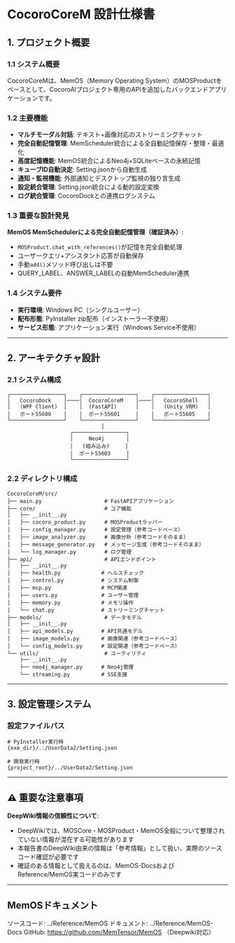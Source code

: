 # CocoroCoreM 設計仕様書

## 1. プロジェクト概要

### 1.1 システム概要
CocoroCoreMは、MemOS（Memory Operating System）のMOSProductをベースとして、CocoroAIプロジェクト専用のAPIを追加したバックエンドアプリケーションです。

### 1.2 主要機能
- **マルチモーダル対話**: テキスト+画像対応のストリーミングチャット
- **完全自動記憶管理**: MemScheduler統合による全自動記憶保存・整理・最適化
- **高度記憶機能**: MemOS統合によるNeo4j+SQLiteベースの永続記憶
- **キューブID自動決定**: Setting.jsonから自動生成
- **通知・監視機能**: 外部通知とデスクトップ監視の独り言生成
- **設定統合管理**: Setting.json統合による動的設定変換
- **ログ統合管理**: CocoroDockとの連携ログシステム

### 1.3 重要な設計発見
**MemOS MemSchedulerによる完全自動記憶管理（確証済み）**:
- `MOSProduct.chat_with_references()`が記憶を完全自動処理
- ユーザークエリ+アシスタント応答が自動保存
- 手動`add()`メソッド呼び出しは不要
- QUERY_LABEL、ANSWER_LABELの自動MemScheduler連携

### 1.4 システム要件
- **実行環境**: Windows PC（シングルユーザー）
- **配布形態**: PyInstaller zip配布（インストーラー不使用）
- **サービス形態**: アプリケーション実行（Windows Service不使用）

---

## 2. アーキテクチャ設計

### 2.1 システム構成

```
┌─────────────────┐    ┌─────────────────┐    ┌─────────────────┐
│   CocoroDock    │────│  CocoroCoreM    │────│   CocoroShell   │
│   (WPF Client)  │    │  (FastAPI)      │    │   (Unity VRM)   │
│   ポート55600    │    │  ポート55601     │    │   ポート55605    │
└─────────────────┘    └─────────────────┘    └─────────────────┘
                              │
                    ┌─────────────────┐
                    │     Neo4j       │
                    │   (組み込み)     │
                    │  ポート55603     │
                    └─────────────────┘
```

### 2.2 ディレクトリ構成

```
CocoroCoreM/src/
├── main.py                    # FastAPIアプリケーション
├── core/                      # コア機能
│   ├── __init__.py
│   ├── cocoro_product.py      # MOSProductラッパー
│   ├── config_manager.py      # 設定管理（参考コードベース）
│   ├── image_analyzer.py      # 画像分析（参考コードそのまま）
│   ├── message_generator.py   # メッセージ生成（参考コードそのまま）
│   └── log_manager.py         # ログ管理
├── api/                       # APIエンドポイント
│   ├── __init__.py
│   ├── health.py             # ヘルスチェック
│   ├── control.py            # システム制御
│   ├── mcp.py                # MCP関連
│   ├── users.py              # ユーザー管理
│   ├── memory.py             # メモリ操作
│   └── chat.py               # ストリーミングチャット
├── models/                    # データモデル
│   ├── __init__.py
│   ├── api_models.py         # API共通モデル
│   ├── image_models.py       # 画像関連（参考コードベース）
│   └── config_models.py      # 設定関連（参考コードベース）
└── utils/                     # ユーティリティ
    ├── __init__.py
    ├── neo4j_manager.py      # Neo4j管理
    └── streaming.py          # SSE支援
```


---

## 3. 設定管理システム

### 設定ファイルパス
```
# PyInstaller実行時
{exe_dir}/../UserData2/Setting.json

# 開発実行時  
{project_root}/../UserData2/Setting.json
```

---

## ⚠️ 重要な注意事項
  **DeepWiki情報の信頼性について**:
   - DeepWikiでは、MOSCore・MOSProduct・MemOS全般について整理されていない情報が混在する可能性があります
   - 本報告書のDeepWiki由来の情報は「参考情報」として扱い、実際のソースコード確認が必要です
   - 確証のある情報として扱えるのは、MemOS-DocsおよびReference/MemOS実コードのみです

---

## MemOSドキュメント
ソースコード: ../Reference/MemOS
ドキュメント: ../Reference/MemOS-Docs
GitHub: https://github.com/MemTensor/MemOS （Deepwiki対応）
